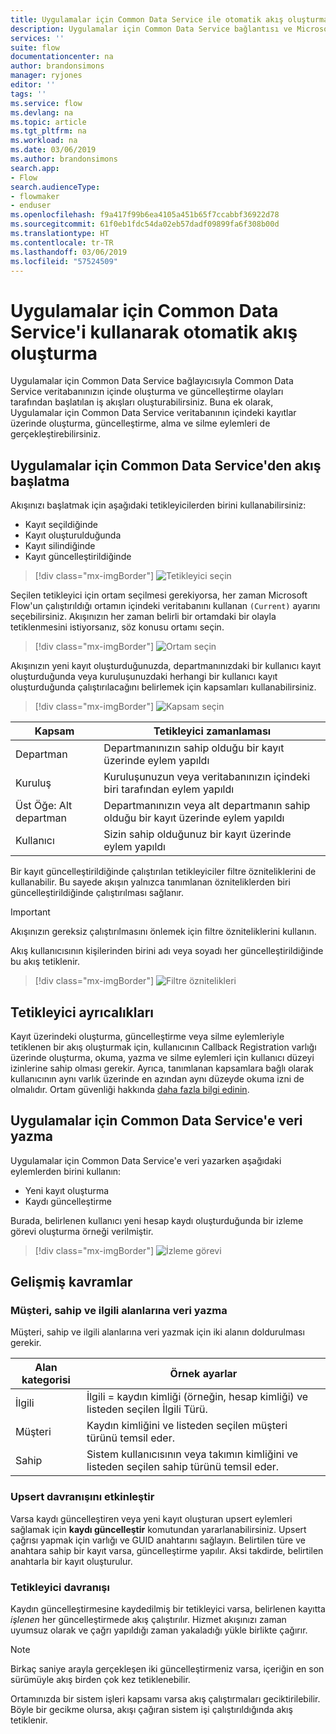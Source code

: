 ```yaml
---
title: Uygulamalar için Common Data Service ile otomatik akış oluşturma | Microsoft Docs
description: Uygulamalar için Common Data Service bağlantısı ve Microsoft Flow kullanarak iş akışları oluşturma
services: ''
suite: flow
documentationcenter: na
author: brandonsimons
manager: ryjones
editor: ''
tags: ''
ms.service: flow
ms.devlang: na
ms.topic: article
ms.tgt_pltfrm: na
ms.workload: na
ms.date: 03/06/2019
ms.author: brandonsimons
search.app:
- Flow
search.audienceType:
- flowmaker
- enduser
ms.openlocfilehash: f9a417f99b6ea4105a451b65f7ccabbf36922d78
ms.sourcegitcommit: 61f0eb1fdc54da02eb57dadf09899fa6f308b00d
ms.translationtype: HT
ms.contentlocale: tr-TR
ms.lasthandoff: 03/06/2019
ms.locfileid: "57524509"
---
```

# <a name="create-an-automated-flow-by-using-common-data-service-for-apps"></a>Uygulamalar için Common Data Service'i kullanarak otomatik akış oluşturma

Uygulamalar için Common Data Service bağlayıcısıyla Common Data Service veritabanınızın içinde oluşturma ve güncelleştirme olayları tarafından başlatılan iş akışları oluşturabilirsiniz. Buna ek olarak, Uygulamalar için Common Data Service veritabanının içindeki kayıtlar üzerinde oluşturma, güncelleştirme, alma ve silme eylemleri de gerçekleştirebilirsiniz.

## <a name="initiate-a-flow-from-common-data-service-for-apps"></a>Uygulamalar için Common Data Service'den akış başlatma

Akışınızı başlatmak için aşağıdaki tetikleyicilerden birini kullanabilirsiniz:

- Kayıt seçildiğinde
- Kayıt oluşturulduğunda
- Kayıt silindiğinde
- Kayıt güncelleştirildiğinde


> [!div class="mx-imgBorder"]
> ![Tetikleyici seçin](./media/cds-connector/Triggers.png)

Seçilen tetikleyici için ortam seçilmesi gerekiyorsa, her zaman Microsoft Flow'un çalıştırıldığı ortamın içindeki veritabanını kullanan `(Current)` ayarını seçebilirsiniz. Akışınızın her zaman belirli bir ortamdaki bir olayla tetiklenmesini istiyorsanız, söz konusu ortamı seçin.

> [!div class="mx-imgBorder"]
> ![Ortam seçin](./media/cds-connector/Environments.png)

Akışınızın yeni kayıt oluşturduğunuzda, departmanınızdaki bir kullanıcı kayıt oluşturduğunda veya kuruluşunuzdaki herhangi bir kullanıcı kayıt oluşturduğunda çalıştırılacağını belirlemek için kapsamları kullanabilirsiniz.

> [!div class="mx-imgBorder"]
> ![Kapsam seçin](./media/cds-connector/Scopes.png)

|Kapsam|Tetikleyici zamanlaması|
| --- | --- |
|Departman|Departmanınızın sahip olduğu bir kayıt üzerinde eylem yapıldı|
|Kuruluş|Kuruluşunuzun veya veritabanınızın içindeki biri tarafından eylem yapıldı|
|Üst Öğe: Alt departman|Departmanınızın veya alt departmanın sahip olduğu bir kayıt üzerinde eylem yapıldı|
|Kullanıcı|Sizin sahip olduğunuz bir kayıt üzerinde eylem yapıldı|

Bir kayıt güncelleştirildiğinde çalıştırılan tetikleyiciler filtre özniteliklerini de kullanabilir. Bu sayede akışın yalnızca tanımlanan özniteliklerden biri güncelleştirildiğinde çalıştırılması sağlanır.

> [!IMPORTANT]
> Akışınızın gereksiz çalıştırılmasını önlemek için filtre özniteliklerini kullanın.

Akış kullanıcısının kişilerinden birini adı veya soyadı her güncelleştirildiğinde bu akış tetiklenir.

> [!div class="mx-imgBorder"]
> ![Filtre öznitelikleri](./media/cds-connector/FilterAttributes.png)

## <a name="trigger-privileges"></a>Tetikleyici ayrıcalıkları

Kayıt üzerindeki oluşturma, güncelleştirme veya silme eylemleriyle tetiklenen bir akış oluşturmak için, kullanıcının Callback Registration varlığı üzerinde oluşturma, okuma, yazma ve silme eylemleri için kullanıcı düzeyi izinlerine sahip olması gerekir. Ayrıca, tanımlanan kapsamlara bağlı olarak kullanıcının aynı varlık üzerinde en azından aynı düzeyde okuma izni de olmalıdır.  Ortam güvenliği hakkında [daha fazla bilgi edinin](https://docs.microsoft.com/power-platform/admin/database-security).

## <a name="write-data-into-common-data-service-for-apps"></a>Uygulamalar için Common Data Service'e veri yazma

Uygulamalar için Common Data Service'e veri yazarken aşağıdaki eylemlerden birini kullanın:

- Yeni kayıt oluşturma
- Kaydı güncelleştirme

Burada, belirlenen kullanıcı yeni hesap kaydı oluşturduğunda bir izleme görevi oluşturma örneği verilmiştir.  

> [!div class="mx-imgBorder"]
> ![İzleme görevi](./media/cds-connector/Regarding.png)

## <a name="advanced-concepts"></a>Gelişmiş kavramlar

### <a name="write-data-into-customer-owner-and-regarding-fields"></a>Müşteri, sahip ve ilgili alanlarına veri yazma

Müşteri, sahip ve ilgili alanlarına veri yazmak için iki alanın doldurulması gerekir.

| Alan kategorisi | Örnek ayarlar |
| --- | --- |
| İlgili | İlgili = kaydın kimliği (örneğin, hesap kimliği) ve listeden seçilen İlgili Türü. |
| Müşteri | Kaydın kimliğini ve listeden seçilen müşteri türünü temsil eder. |
| Sahip | Sistem kullanıcısının veya takımın kimliğini ve listeden seçilen sahip türünü temsil eder. |

### <a name="enable-upsert-behavior"></a>Upsert davranışını etkinleştir

Varsa kaydı güncelleştiren veya yeni kayıt oluşturan upsert eylemleri sağlamak için **kaydı güncelleştir** komutundan yararlanabilirsiniz. Upsert çağrısı yapmak için varlığı ve GUID anahtarını sağlayın. Belirtilen türe ve anahtara sahip bir kayıt varsa, güncelleştirme yapılır. Aksi takdirde, belirtilen anahtarla bir kayıt oluşturulur.

### <a name="trigger-behavior"></a>Tetikleyici davranışı

Kaydın güncelleştirmesine kaydedilmiş bir tetikleyici varsa, belirlenen kayıtta *işlenen* her güncelleştirmede akış çalıştırılır. Hizmet akışınızı zaman uyumsuz olarak ve çağrı yapıldığı zaman yakaladığı yükle birlikte çağırır.

> [!NOTE]
> Birkaç saniye arayla gerçekleşen iki güncelleştirmeniz varsa, içeriğin en son sürümüyle akış birden çok kez tetiklenebilir.

Ortamınızda bir sistem işleri kapsamı varsa akış çalıştırmaları geciktirilebilir.  Böyle bir gecikme olursa, akışı çağıran sistem işi çalıştırıldığında akış tetiklenir.
